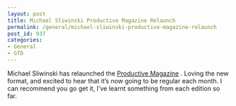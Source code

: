 ```yaml
---
layout: post
title: Michael Sliwinski Productive Magazine Relaunch
permalink: /general/michael-sliwinski-productive-magazine-relaunch
post_id: 937
categories:
- General
- GTD
---
```


Michael Sliwinski has relaunched the
[Productive Magazine](http://www.michaelsliwinski.com/productivemag-show/) . Loving the new format, and excited to hear that it’s now going to be regular each month. I can recommend you go get it, I’ve learnt something from each edition so far.
